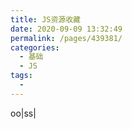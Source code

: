 ```yaml
---
title: JS资源收藏
date: 2020-09-09 13:32:49
permalink: /pages/439381/
categories: 
  - 基础
  - JS
tags: 
  - 
---
```


oo|ss|
